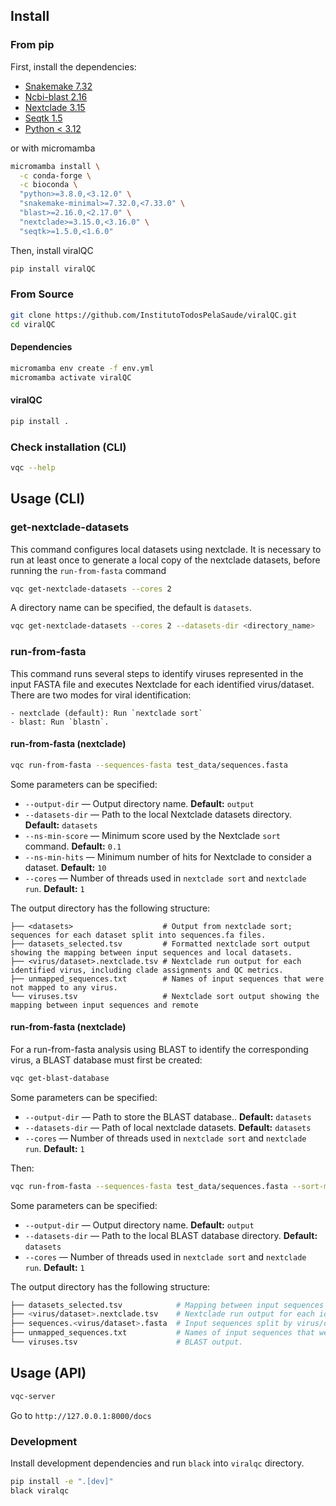 ## Install

### From pip

First, install the dependencies:

- [Snakemake 7.32](https://snakemake.readthedocs.io/en/v7.32.0/getting_started/installation.html)
- [Ncbi-blast 2.16](https://ftp.ncbi.nlm.nih.gov/blast/executables/blast+/2.16.0/)
- [Nextclade 3.15](https://docs.nextstrain.org/projects/nextclade/en/3.15.3/user/nextclade-cli/installation/)
- [Seqtk 1.5](https://github.com/lh3/seqtk/releases/tag/v1.5)
- [Python < 3.12](https://www.python.org/downloads/)

or with micromamba

```bash
micromamba install \
  -c conda-forge \
  -c bioconda \
  "python>=3.8.0,<3.12.0" \
  "snakemake-minimal>=7.32.0,<7.33.0" \
  "blast>=2.16.0,<2.17.0" \
  "nextclade>=3.15.0,<3.16.0" \
  "seqtk>=1.5.0,<1.6.0"
```

Then, install viralQC

```bash
pip install viralQC
```

### From Source

```bash
git clone https://github.com/InstitutoTodosPelaSaude/viralQC.git
cd viralQC
```

#### Dependencies

```bash
micromamba env create -f env.yml
micromamba activate viralQC
```

#### viralQC

```bash
pip install .
```

### Check installation (CLI)

```bash
vqc --help
```

## Usage (CLI)

### get-nextclade-datasets

This command configures local datasets using nextclade. It is necessary to run at least once to generate a local copy of the nextclade datasets, before running the `run-from-fasta` command

```bash
vqc get-nextclade-datasets --cores 2
```

A directory name can be specified, the default is `datasets`.

```bash
vqc get-nextclade-datasets --cores 2 --datasets-dir <directory_name>
```

### run-from-fasta

This command runs several steps to identify viruses represented in the input FASTA file and executes Nextclade for each identified virus/dataset. There are two modes for viral identification:

    - nextclade (default): Run `nextclade sort`
    - blast: Run `blastn`.

#### run-from-fasta (nextclade)

```bash
vqc run-from-fasta --sequences-fasta test_data/sequences.fasta
```

Some parameters can be specified:

- `--output-dir` — Output directory name. **Default:** `output`
- `--datasets-dir` — Path to the local Nextclade datasets directory. **Default:** `datasets`
- `--ns-min-score` — Minimum score used by the Nextclade `sort` command. **Default:** `0.1`
- `--ns-min-hits` — Minimum number of hits for Nextclade to consider a dataset. **Default:** `10`
- `--cores` — Number of threads used in `nextclade sort` and `nextclade run`. **Default:** `1`

The output directory has the following structure:

```
├── <datasets>                    # Output from nextclade sort; sequences for each dataset split into sequences.fa files.
├── datasets_selected.tsv         # Formatted nextclade sort output showing the mapping between input sequences and local datasets.
├── <virus/dataset>.nextclade.tsv # Nextclade run output for each identified virus, including clade assignments and QC metrics.
├── unmapped_sequences.txt        # Names of input sequences that were not mapped to any virus.
└── viruses.tsv                   # Nextclade sort output showing the mapping between input sequences and remote
```

#### run-from-fasta (nextclade)

For a run-from-fasta analysis using BLAST to identify the corresponding virus, a BLAST database must first be created:

```bash
vqc get-blast-database
```

Some parameters can be specified:

- `--output-dir` — Path to store the BLAST database.. **Default:** `datasets`
- `--datasets-dir` — Path of local nextclade datasets. **Default:** `datasets`
- `--cores` — Number of threads used in `nextclade sort` and `nextclade run`. **Default:** `1`


Then:

```bash
vqc run-from-fasta --sequences-fasta test_data/sequences.fasta --sort-mode blast
```

Some parameters can be specified:

- `--output-dir` — Output directory name. **Default:** `output`
- `--datasets-dir` — Path to the local BLAST database directory. **Default:** `datasets`
- `--cores` — Number of threads used in `nextclade sort` and `nextclade run`. **Default:** `1`

The output directory has the following structure:

```bash
├── datasets_selected.tsv            # Mapping between input sequences and local datasets.
├── <virus/dataset>.nextclade.tsv    # Nextclade run output for each identified virus, including clade assignments and QC metrics.
├── sequences.<virus/dataset>.fasta  # Input sequences split by virus/dataset.
├── unmapped_sequences.txt           # Names of input sequences that were not mapped to any virus.
└── viruses.tsv                      # BLAST output.
```

## Usage (API)

```bash
vqc-server
```

Go to `http://127.0.0.1:8000/docs`

### Development

Install development dependencies and run `black` into `viralqc` directory.

```bash
pip install -e ".[dev]"
black viralqc
```
